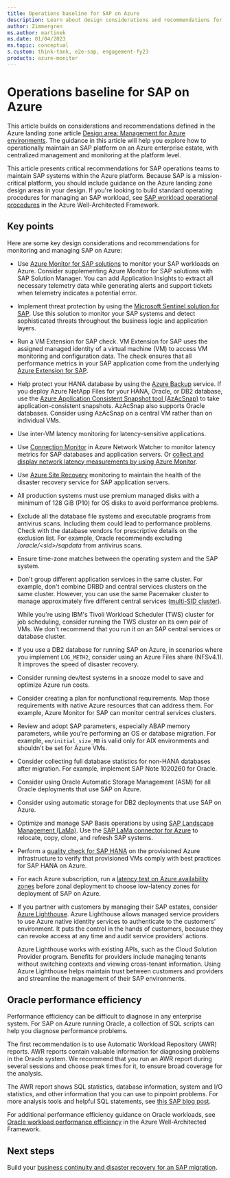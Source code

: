 ```yaml
---
title: Operations baseline for SAP on Azure
description: Learn about design considerations and recommendations for managing and monitoring SAP on Azure.
author: Zimmergren
ms.author: martinek
ms.date: 01/04/2023
ms.topic: conceptual
s.custom: think-tank, e2e-sap, engagement-fy23
products: azure-monitor
---
```


# Operations baseline for SAP on Azure

This article builds on considerations and recommendations defined in the Azure landing zone article [Design area: Management for Azure environments](../../ready/landing-zone/design-area/management.md). The guidance in this article will help you explore how to operationally maintain an SAP platform on an Azure enterprise estate, with centralized management and monitoring at the platform level.

This article presents critical recommendations for SAP operations teams to maintain SAP systems within the Azure platform. Because SAP is a mission-critical platform, you should include guidance on the Azure landing zone design areas in your design. If you're looking to build standard operating procedures for managing an SAP workload, see [SAP workload operational procedures](/azure/well-architected/sap/design-areas/operational-procedures) in the Azure Well-Architected Framework.

## Key points

Here are some key design considerations and recommendations for monitoring and managing SAP on Azure:

- Use [Azure Monitor for SAP solutions](/azure/sap/monitor/about-azure-monitor-sap-solutions) to monitor your SAP workloads on Azure. Consider supplementing Azure Monitor for SAP solutions with SAP Solution Manager. You can add Application Insights to extract all necessary telemetry data while generating alerts and support tickets when telemetry indicates a potential error.

- Implement threat protection by using the [Microsoft Sentinel solution for SAP](/azure/sentinel/sap/deployment-overview). Use this solution to monitor your SAP systems and detect sophisticated threats throughout the business logic and application layers.

- Run a VM Extension for SAP check. VM Extension for SAP uses the assigned managed identity of a virtual machine (VM) to access VM monitoring and configuration data. The check ensures that all performance metrics in your SAP application come from the underlying [Azure Extension for SAP](/azure/virtual-machines/workloads/sap/vm-extension-for-sap).

- Help protect your HANA database by using the [Azure Backup](/azure/backup/sap-hana-db-about) service. If you deploy Azure NetApp Files for your HANA, Oracle, or DB2 database, use the [Azure Application Consistent Snapshot tool (AzAcSnap)](/azure/azure-netapp-files/azacsnap-introduction) to take application-consistent snapshots. AzAcSnap also supports Oracle databases. Consider using AzAcSnap on a central VM rather than on individual VMs.

- Use inter-VM latency monitoring for latency-sensitive applications.

- Use [Connection Monitor](/azure/network-watcher/connection-monitor-overview) in Azure Network Watcher to monitor latency metrics for SAP databases and application servers. Or [collect and display network latency measurements by using Azure Monitor](https://techcommunity.microsoft.com/t5/running-sap-applications-on-the/collecting-and-displaying-niping-network-latency-measurements/ba-p/1833979).

- Use [Azure Site Recovery](/azure/site-recovery/site-recovery-overview) monitoring to maintain the health of the disaster recovery service for SAP application servers.

- All production systems must use premium managed disks with a minimum of 128 GiB (P10) for OS disks to avoid performance problems.

- Exclude all the database file systems and executable programs from antivirus scans. Including them could lead to performance problems. Check with the database vendors for prescriptive details on the exclusion list. For example, Oracle recommends excluding */oracle/\<sid>/sapdata* from antivirus scans.

- Ensure time-zone matches between the operating system and the SAP system.

- Don't group different application services in the same cluster. For example, don't combine DRBD and central services clusters on the same cluster. However, you can use the same Pacemaker cluster to manage  approximately five different central services ([multi-SID cluster](/azure/sap/workloads/high-availability-guide-rhel-multi-sid)).
  
  While you're using IBM's Tivoli Workload Scheduler (TWS) cluster for job scheduling, consider running the TWS cluster on its own pair of VMs. We don't recommend that you run it on an SAP central services or database cluster.

- If you use a DB2 database for running SAP on Azure, in scenarios where you implement `LOG_METH2`, consider using an Azure Files share (NFSv4.1). It improves the speed of disaster recovery.

- Consider running dev/test systems in a snooze model to save and optimize Azure run costs.

- Consider creating a plan for nonfunctional requirements. Map those requirements with native Azure resources that can address them. For example, Azure Monitor for SAP can monitor central services clusters.

- Review and adopt SAP parameters, especially ABAP memory parameters, while you're performing an OS or database migration. For example, `em/initial_size_MB` is valid only for AIX environments and shouldn't be set for Azure VMs.

- Consider collecting full database statistics for non-HANA databases after migration. For example, implement SAP Note 1020260 for Oracle.

- Consider using Oracle Automatic Storage Management (ASM) for all Oracle deployments that use SAP on Azure.

- Consider using automatic storage for DB2 deployments that use SAP on Azure.

- Optimize and manage SAP Basis operations by using [SAP Landscape Management (LaMa)](https://www.sap.com/products/landscape-management.html). Use the [SAP LaMa connector for Azure](/azure/virtual-machines/workloads/sap/lama-installation) to relocate, copy, clone, and refresh SAP systems.

- Perform a [quality check for SAP HANA](https://github.com/Azure/SAP-on-Azure-Scripts-and-Utilities/tree/main/QualityCheck) on the provisioned Azure infrastructure to verify that provisioned VMs comply with best practices for SAP HANA on Azure.

- For each Azure subscription, run a [latency test on Azure availability zones](https://github.com/Azure/SAP-on-Azure-Scripts-and-Utilities/tree/main/AvZone-Latency-Test) before zonal deployment to choose low-latency zones for deployment of SAP on Azure.

- If you partner with customers by managing their SAP estates, consider [Azure Lighthouse](/azure/lighthouse/overview). Azure Lighthouse allows managed service providers to use Azure native identity services to authenticate to the customers' environment. It puts the control in the hands of customers, because they can revoke access at any time and audit service providers' actions.

  Azure Lighthouse works with existing APIs, such as the Cloud Solution Provider program. Benefits for providers include managing tenants without switching contexts and viewing cross-tenant information. Using Azure Lighthouse helps maintain trust between customers and providers and streamline the management of their SAP environments.

## Oracle performance efficiency

Performance efficiency can be difficult to diagnose in any enterprise system. For SAP on Azure running Oracle, a collection of SQL scripts can help you diagnose performance problems.

The first recommendation is to use Automatic Workload Repository (AWR) reports. AWR reports contain valuable information for diagnosing problems in the Oracle system. We recommend that you run an AWR report during several sessions and choose peak times for it, to ensure broad coverage for the analysis.

The AWR report shows SQL statistics, database information, system and I/O statistics, and other information that you can use to pinpoint problems. For more analysis tools and helpful SQL statements, see [this SAP blog post](https://techcommunity.microsoft.com/t5/running-sap-applications-on-the/announcement-sap-on-azure-oracle-performance-efficiency-scripts/ba-p/3725178).

For additional performance efficiency guidance on Oracle workloads, see [Oracle workload performance efficiency](/azure/well-architected/oracle-iaas/performance-efficiency) in the Azure Well-Architected Framework.

## Next steps

Build your [business continuity and disaster recovery for an SAP migration](./eslz-business-continuity-and-disaster-recovery.md).
